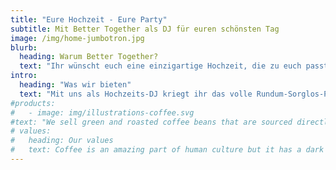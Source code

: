 ```yaml
---
title: "Eure Hochzeit - Eure Party"
subtitle: Mit Better Together als DJ für euren schönsten Tag
image: /img/home-jumbotron.jpg
blurb:
  heading: Warum Better Together?
  text: "Ihr wünscht euch eine einzigartige Hochzeit, die zu euch passt und einfach Spaß macht? Ihr wollt ein entspanntes House-Set zu eurer Gartenparty? Oder zu euren Lieblingsliedern bis in die frühen Morgenstunden abzappeln, quer durch die Hits der letzten Jahrzehnte? Oder außer Hip Hop nichts aus den Boxen kommen lassen? Dazu braucht ihr Leute, die nicht nur was von Musik verstehen, sondern auch feinfühlig auf eure Bedürfnisse eingehen. Wir geben Hand in Hand mit euch alles dafür, eure Hochzeit zu einem unvergesslichen Erlebnis zu machen - ganz genau so, wie ihr sie euch vorstellt. Wir achten auf eine passende Musikauswahl, die euch und eure Gäste die Tanzfläche stürmen lässt. Die richtige Musik zur richtigen Zeit. Zusammen kreieren wir eure legendäre Party!"
intro:
  heading: "Was wir bieten"
  text: "Mit uns als Hochzeits-DJ kriegt ihr das volle Rundum-Sorglos-Paket: In einem Kennenlerngespräch stimmen wir mit euch den Stil eurer Party und eure musikalischen Vorlieben und No-Gos ab. Am Hochzeitstag kommen wir mit allem, was man für eine gelungene Party braucht: DJ Equimpent, passender Audio- und Lichttechnik - und natürlich mit bester Laune 💃🕺"
#products:
#   - image: img/illustrations-coffee.svg
#text: "We sell green and roasted coffee beans that are sourced directly from independent farmers and farm cooperatives. We’re proud to offer a variety of coffee beans grown with great care for the environment and local communities. Check our post or contact us directly for current availability."
# values:
#   heading: Our values
#   text: Coffee is an amazing part of human culture but it has a dark side too – one of colonialism and mindless abuse of natural resources and human lives. We want to turn this around and return the coffee trade to the drink’s exhilarating, empowering and unifying nature.
---
```

